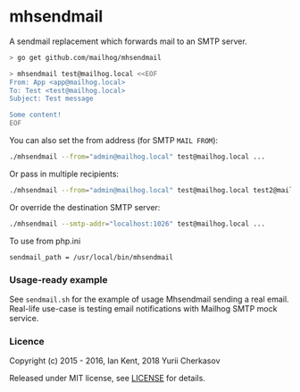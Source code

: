 mhsendmail
==========

A sendmail replacement which forwards mail to an SMTP server.

```bash
> go get github.com/mailhog/mhsendmail

> mhsendmail test@mailhog.local <<EOF
From: App <app@mailhog.local>
To: Test <test@mailhog.local>
Subject: Test message

Some content!
EOF
```

You can also set the from address (for SMTP `MAIL FROM`):

```bash
./mhsendmail --from="admin@mailhog.local" test@mailhog.local ...
```

Or pass in multiple recipients:

```bash
./mhsendmail --from="admin@mailhog.local" test@mailhog.local test2@mailhog.local ...
```

Or override the destination SMTP server:

```bash
./mhsendmail --smtp-addr="localhost:1026" test@mailhog.local ...
```

To use from php.ini

```
sendmail_path = /usr/local/bin/mhsendmail
```

### Usage-ready example

See `sendmail.sh` for the example of usage Mhsendmail sending a real email.
Real-life use-case is testing email notifications with Mailhog SMTP mock service.

### Licence

Copyright (c) 2015 - 2016, Ian Kent, 2018 Yurii Cherkasov

Released under MIT license, see [LICENSE](LICENSE.md) for details.
